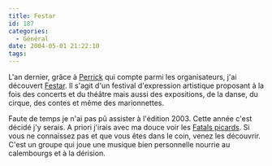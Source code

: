 ```yaml
---
title: Festar
id: 187
categories:
  - Général
date: 2004-05-01 21:22:10
tags:
---
```


L'an dernier, grâce à [Perrick](http://www.onpk.net/ ":: on pk :: weblog php - mysql - développement web &amp; connexe(s)") qui compte parmi les organisateurs, j'ai découvert [Festar](http://www.festar.org/ "Festar : festival d&#039;expression artistique en milieu rural"). Il s'agit d'un festival d'expression artistique proposant à la fois des concerts et du théâtre mais aussi des expositions, de la danse, du cirque, des contes et même des marionnettes.

Faute de temps je n'ai pas pû assister à l'édition 2003\. Cette année c'est décidé j'y serais. A priori j'irais avec ma douce voir les [Fatals picards](http://www.fatalspicards.com/ "Les fatals picards"). Si vous ne connaissez pas et que vous êtes dans le coin, venez les découvrir. C'est un groupe qui joue une musique bien personnelle nourrie au calembourgs et à la dérision.